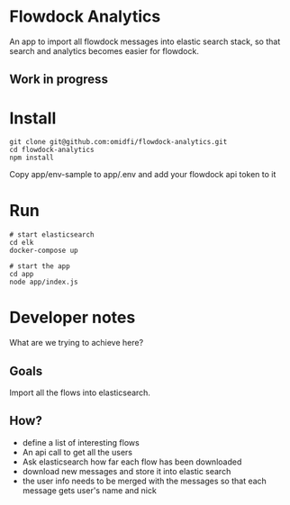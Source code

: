 # Flowdock Analytics

An app to import all flowdock messages into elastic search stack, so that search and analytics becomes easier for flowdock.

## Work in progress


# Install
```
git clone git@github.com:omidfi/flowdock-analytics.git
cd flowdock-analytics
npm install
```
Copy app/env-sample to app/.env and add your flowdock api token to it

# Run
```
# start elasticsearch
cd elk
docker-compose up

# start the app
cd app
node app/index.js
```

# Developer notes
What are we trying to achieve here?

## Goals
Import all the flows into elasticsearch.

## How?
  * define a list of interesting flows
  * An api call to get all the users
  * Ask elasticsearch how far each flow has been downloaded
  * download new messages and store it into elastic search
  * the user info needs to be merged with the messages so that each message gets user's name and nick
